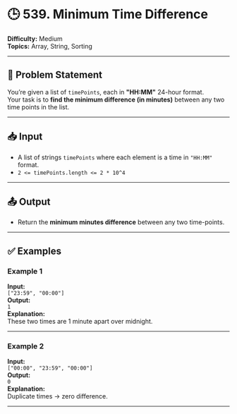# 🕒 539. Minimum Time Difference

**Difficulty:** Medium  
**Topics:** Array, String, Sorting

---

## 📝 Problem Statement

You’re given a list of `timePoints`, each in **"HH:MM"** 24-hour format.  
Your task is to **find the minimum difference (in minutes)** between any two time points in the list.

---

## 📥 Input

- A list of strings `timePoints` where each element is a time in `"HH:MM"` format.
- `2 <= timePoints.length <= 2 * 10^4`

---

## 📤 Output

- Return the **minimum minutes difference** between any two time-points.

---

## ✅ Examples

### Example 1

**Input:**  
`["23:59", "00:00"]`  
**Output:**  
`1`  
**Explanation:**  
These two times are 1 minute apart over midnight.

---

### Example 2

**Input:**  
`["00:00", "23:59", "00:00"]`  
**Output:**  
`0`  
**Explanation:**  
Duplicate times → zero difference.

---

